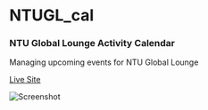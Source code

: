 # NTUGL_cal
### NTU Global Lounge Activity Calendar
Managing upcoming events for NTU Global Lounge

[Live Site](https://github.waynesu.com/NTUGL_cal/index.html)

![Screenshot](https://i.imgur.com/aHrvBaG.png)
